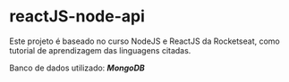 # reactJS-node-api

Este projeto é baseado no curso NodeJS e ReactJS da Rocketseat, como tutorial de aprendizagem das linguagens citadas.

Banco de dados utilizado: *__MongoDB__* 
